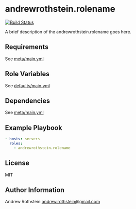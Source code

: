 andrewrothstein.rolename
=========
[![Build Status](https://travis-ci.org/andrewrothstein/ansible-rolename.svg?branch=master)](https://travis-ci.org/andrewrothstein/ansible-rolename)

A brief description of the andrewrothstein.rolename goes here.

Requirements
------------

See [meta/main.yml](meta/main.yml)

Role Variables
--------------

See [defaults/main.yml](defaults/main.yml)

Dependencies
------------

See [meta/main.yml](meta/main.yml)

Example Playbook
----------------

```yml
- hosts: servers
  roles:
    - andrewrothstein.rolename
```

License
-------

MIT

Author Information
------------------

Andrew Rothstein <andrew.rothstein@gmail.com>

